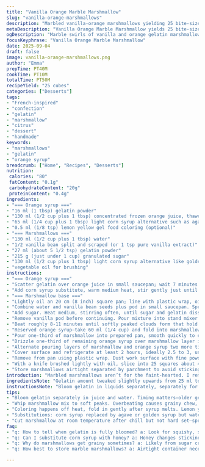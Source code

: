 ```yaml
---
title: "Vanilla Orange Marble Marshmallow"
slug: "vanilla-orange-marshmallows"
description: "Marbled vanilla-orange marshmallows yielding 25 bite-sized cubes. Uses gelatin soaked in juice and water, combined with sugar and corn syrup, whipped to soft peaks. Integrated citrus syrup streaks layered for the marbled effect. Allergen-friendly without nuts, dairy, gluten, or eggs. Visual and tactile cues prioritized over timing. Slight adjustments in gelatin amounts and soaking times for balance. Optional citric color for vibrance. Alternative to corn syrup and vanilla bean suggested for substitutions and variations. Detailed layering techniques to avoid premature gelling. Chill until set yet tender. Cut with oiled knife for clean edges."
metaDescription: "Vanilla Orange Marble Marshmallow yields 25 bite-sized cubes. Gelatin blooms twice, layered syrup swirls, whipped marshmallow peaks, chilled soft-set treat."
ogDescription: "Marble swirls of vanilla and orange gelatin marshmallows layered carefully. Bloomed gelatin, gentle heat, colorful syrup streaks. Cut clean with oiled knife."
focusKeyphrase: "Vanilla Orange Marble Marshmallow"
date: 2025-09-04
draft: false
image: vanilla-orange-marshmallows.png
author: "Emma"
prepTime: PT40M
cookTime: PT10M
totalTime: PT50M
recipeYield: "25 cubes"
categories: ["Desserts"]
tags:
- "French-inspired"
- "confection"
- "gelatin"
- "marshmallow"
- "citrus"
- "dessert"
- "handmade"
keywords:
- "marshmallows"
- "gelatin"
- "orange syrup"
breadcrumb: ["Home", "Recipes", "Desserts"]
nutrition: 
 calories: "80"
 fatContent: "0.1g"
 carbohydrateContent: "20g"
 proteinContent: "0.4g"
ingredients:
- "=== Orange syrup ==="
- "16 ml (1 tbsp) gelatin powder"
- "130 ml (1/2 cup plus 1 tbsp) concentrated frozen orange juice, thawed"
- "65 ml (1/4 cup plus 1 tbsp) light corn syrup alternative such as agave syrup"
- "0.5 ml (1/8 tsp) lemon yellow gel food coloring (optional)"
- "=== Marshmallows ==="
- "130 ml (1/2 cup plus 1 tbsp) water"
- "1/2 vanilla bean split and scraped (or 1 tsp pure vanilla extract)"
- "27 ml (about 5 1/2 tsp) gelatin powder"
- "215 g (just under 1 cup) granulated sugar"
- "130 ml (1/2 cup plus 1 tbsp) light corn syrup alternative like golden syrup"
- "vegetable oil for brushing"
instructions:
- "=== Orange syrup ==="
- "Scatter gelatin over orange juice in small saucepan; wait 7 minutes to bloom gelatin fully. Older gelatin means longer bloom."
- "Add corn syrup substitute, warm medium heat, stir gently just until gelatin melts—do not boil; about 3 minutes. Remove off heat; stir in yellow gel color if desired. Keep warm and liquid, no setting yet. Set aside."
- "=== Marshmallow base ==="
- "Lightly oil an 20 cm (8 inch) square pan; line with plastic wrap, oil that surface too—prevents major sticking."
- "Combine water and vanilla bean seeds plus pod in small saucepan. Sprinkle gelatin evenly over. Let swell 7 minutes; gelatin should look spongy, no dry patches."
- "Add sugar. Heat medium, stirring often, until sugar and gelatin dissolve completely, roughly 6 minutes. Watch—if you see gritty sugar at bottom, keep heating and stirring gently. No rapid boil, steam rising signals ready."
- "Remove vanilla pod before continuing. Pour mixture into stand mixer bowl. Add corn syrup substitute. Start whipping medium-high with whisk attachment right away."
- "Beat roughly 8-11 minutes until softly peaked clouds form that hold shape but still float down slowly when tilted. Too stiff means grainy end texture."
- "Reserved orange syrup—take 60 ml (1/4 cup) and fold into marshmallow gently with spatula, aim for marbled swirls rather than full mixing. Bright streaks visible."
- "Pour one-third of marshmallow into prepared pan, smooth quickly to edges."
- "Drizzle one-third of remaining orange syrup over marshmallow layer in thin streams; swirl gently with skewer or toothpick to create patterns, but don't overblend or colors will vanish."
- "Alternate pouring layers of marshmallow and orange syrup two more times until used up—work swiftly, syrup risks gelling if cool too long."
- "Cover surface and refrigerate at least 2 hours, ideally 2.5 to 3, until set but not rock hard—springy and slightly tacky to touch."
- "Remove from pan using plastic wrap. Dust work surface with fine powdered sugar or cornstarch blend to prevent sticking."
- "With a knife brushed lightly with oil, slice into 25 squares about 4 cm (1.5 inch) each. Oil prevents chewing gum effect and uneven tearing."
- "Store marshmallows airtight separated by parchment to avoid sticking."
introduction: "Marbled marshmallows aren’t for the faint-hearted. I remember the last time this recipe got out of hand—swirling too much orange syrup, ended with a homogenous sickly blob. Patience pays. Bloom gelatin until it’s springy, syrup bubbling quietly below simmer—never boil violently or you’ll scorch the sugars and the texture cries. The scent of vanilla stabbing through citrus is a mental nudge—this isn’t just sugar fluff. Whip to soft peaks, not stiff. The swirl needs distinct streaks, like brush strokes on canvas. Refrigerate until set, but it’ll never be a hard candy. The knife? Oil it, always. No one likes ripped marshmallow strings after all that effort. Remember, switching vanilla bean for extract shifts aroma, but delivers speed. And corn syrup? Go golden or agave, if you must, adjusting sweetness by feel. Any more, and the balance breaks."
ingredientsNote: "Gelatin amount tweaked slightly upwards from 25 ml to 27 ml to yield sturdier set without losing chewiness. Bloom time extended by a couple of minutes to ensure even dissolution—skip this at your own risk; lumps and grainy bites will haunt. Corn syrup substitute can be agave or golden syrup, better for flavor; note: these are thinner, so keep stirring on heat a bit longer till sticky syrup stage reached. Vanilla bean offers fresh aromatic punch; using extract reduces prep but may sway softness. The juice concentration matters—thaw fully for consistent gelatin absorption. If colors fade, add them off heat, never while boiling. Oil is essential, both for the pan and knife. Skip it? Stuck guimauves later. Gelling time extended slightly to 2-3 hours because humidity can mess texture. In drier kitchens, check at 90 minutes; if still tacky, leave longer. Store airtight with dusting to prevent clumping."
instructionsNote: "Bloom gelatin in liquids separately, separately for orange syrup and marshmallow base to prevent mixing errors and premature setting. Heating must be gentle; hot enough to dissolve sugar and gelatin but never boil hard—visual cue: mixtures clear and smooth, no sugar crystals at base. Swirling orange syrup through marshmallow is an art; fold gently just enough to create visual contrast, otherwise it becomes one color. Pour layers quickly—the syrup congeals if it cools too much, ruining texture. Refrigerate uncovered but protected from humidity; covering tightly traps moisture and softens edges. Knife-oil-measure is underrated—without it, cuts become ragged and sticky. Whipping time guides based on visual—soft cloudlike peaks in mixer, not dense or pasty. Using stand mixer shortens time versus hand whisking. Removing vanilla pod important to keep clumps or those bitter skins out. Resting the syrup after coloring allows that vibrant yellow pigment to bloom without streaks."
tips:
- "Bloom gelatin separately in juice and water. Timing matters—older gelatin needs longer swell. Watch texture like sponge, no dry spots allowed. Hot heat softens gelatin paste; too hot burns sugars. Use gentle warmth. Let syrup hang liquid but not set before folding. Cold syrup clogs layers. Timing layers fast; syrup gels quicker than marshmallow. Work near stove, keep warm if needed."
- "Whip marshmallow mix to soft peaks. Overbeating causes grainy chew, under whipped leads to runny mess. Look for cloudlike, gentle folds that hold but collapse slowly when tilted. Texture is tactile. Vanilla bean better than extract, seeds add aroma bits. Pod removal essential to stop bitter skins and lumps. Sugar dissolve by sight; no crystals means ready to whip. Patience on this step saves texture."
- "Coloring happens off heat, fold in gently after syrup melts. Lemon yellow gel needed if adding vibrance. Avoid boiling with color, breakdown dulls pigment. When folding orange syrup into marshmallow, fold slowly, gentle swirl creates visual streaks. Overmix and colors blend into single shade, losing marbled effect. Use a skewer for patterns, fine lines. Oiled pan and plastic wrap prevent nightmare sticking. Oil knife before cutting; sticky marshmallow gums up blade."
- "Substitutions: corn syrup replaced by agave or golden syrup but watch consistency—thinner syrups need longer warm stirring to get sticky shine. Vanilla extract speeds prep but dulls aroma and changes chew softness. Gelatin adjustment small but crucial—to 27 ml for sturdier set yet chewable. Bloom longer if kitchen cold or gelatin looks dry. At chilling, room temp pan helps layers bind well. If mix feels too stiff, add small water drops for softness balance."
- "Cut marshmallow at room temperature after chill but not hard set—springy and slightly tacky feel. Dust surface with powdered sugar and cornstarch mix to stop sticky edges. Slicing clean squares prevents tearing strings. Store airtight with paper layer between pieces; humidity ruins texture fast. After 2-3 hours chilling, don’t leave longer or marshmallows toughen. Knife-oil measures underrated but necessary for clean edges."
faq:
- "q: How to tell when gelatin is fully bloomed? a: Look for squishy, spongy texture—no dry patches on powder surface. Timing varies with gelatin age. Older gelatin might need extra 7-10 minutes. Avoid lumps or clumps; these turn into grainy bits later—patience here is key, not rushed."
- "q: Can I substitute corn syrup with honey? a: Honey changes stickiness and flavor. Use golden syrup or agave instead. Honey's thicker, crystallizes faster. Heat gently, watch syrup stage carefully. Mix longer for consistency. Might alter final chew but gives interesting aroma. Adjust sweetness last moment if needed."
- "q: Why do marshmallows get grainy sometimes? a: Likely from sugar crystals not dissolving fully or overwhipping. Heat sugar mix slowly until clear and smooth; no gritty sound or texture at bottom. Avoid rapid boil that burns. Whip to soft but stable peaks; too stiff traps air unevenly. Lumps also form if gelatin isn’t well dispersed or pod seeds left in."
- "q: How best to store marble marshmallows? a: Airtight container necessary to keep moisture out. Layer pieces with parchment or powdered sugar/cornstarch dust mix to avoid sticking. Room temp is fine up to 1 week if dry climate. Refrigeration can cause lumps or hardening—only if ambient humidity high. Freeze not recommended, texture breaks down badly."

---
```

